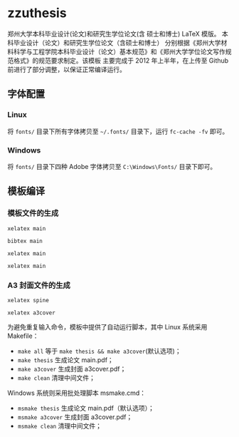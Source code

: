 # zzuthesis

郑州大学本科毕业设计(论文)和研究生学位论文(含 硕士和博士) LaTeX 模版。 本科毕业设计（论文）和研究生学位论文（含硕士和博士） 分别根据《郑州大学材料科学与工程学院本科毕业设计（论文）基本规范》和《郑州大学学位论文写作规范格式》的规范要求制定。该模板
主要完成于 2012 年上半年，在上传至 Github 前进行了部分调整，以保证正常编译运行。

## 字体配置

### Linux

将 `fonts/` 目录下所有字体拷贝至 `~/.fonts/` 目录下，运行 `fc-cache -fv` 即可。

### Windows
将 `fonts/` 目录下四种 Adobe 字体拷贝至 `C:\Windows\Fonts/` 目录下即可。

## 模板编译

### 模板文件的生成

  `xelatex main`
  
  `bibtex main`
  
  `xelatex main`
  
  `xelatex main`

### A3 封面文件的生成

  `xelatex spine`
  
  `xelatex a3cover`

为避免重复输入命令，模板中提供了自动运行脚本，其中 Linux 系统采用 Makefile：
* `make all`       等于 `make thesis && make a3cover`(默认选项)；
* `make thesis`    生成论文 main.pdf；
* `make a3cover`   生成封面 a3cover.pdf；
* `make clean`     清理中间文件；

Windows 系统则采用批处理脚本 msmake.cmd：
* `msmake thesis`    生成论文 main.pdf（默认选项）；
* `msmake a3cover`   生成封面 a3cover.pdf；
* `msmake clean`     清理中间文件；
